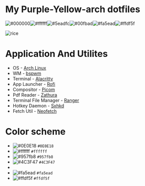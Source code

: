 # My Purple-Yellow-arch dotfiles

![#000000](https://placehold.co/15x15/000000/000000.png)![#ffffff](https://placehold.co/15x15/ffffff/ffffff.png)![#5eadfc](https://placehold.co/15x15/5eadfc/5eadfc.png)![#00fbad](https://placehold.co/15x15/00fbad/00fbad.png)![#fa5ead](https://placehold.co/15x15/fa5ead/fa5ead.png)![#ffdf5f](https://placehold.co/15x15/ffdf5f/ffdf5f.png) 

![rice](https://github.com/6eero/dotfiles-2/assets/114809573/9093a98a-625f-4a95-b1a7-852a40972ba5)


# Application And Utilites
- OS - [Arch Linux](https://wiki.archlinux.org)
- WM - [bspwm](https://github.com/baskerville/bspwm)
- Terminal - [Alacritty](https://github.com/alacritty/alacritty)
- App Launcher - [Rofi](https://github.com/davatorium/rofi)
- Compositor - [Picom](https://github.com/yshui/picom)
- Pdf Reader - [Zathura](https://github.com/pwmt/zathura)
- Terminal File Manager - [Ranger](https://github.com/ranger/ranger)
- Hotkey Daemon - [Sxhkd](https://github.com/baskerville/sxhkd)
- Fetch Util - [Neofetch](https://github.com/dylanaraps/neofetch)

# Color scheme
- ![#0E0E18](https://placehold.co/15x15/0E0E18/0E0E18.png) `#0E0E18`
- ![#ffffff](https://placehold.co/15x15/ffffff/ffffff.png) `#ffffff`
- ![#957fb8](https://placehold.co/15x15/957fb8/957fb8.png) `#957fb8`
- ![#4C3F47](https://placehold.co/15x15/4C3F47/4C3F47.png) `#4C3F47`
- 
- ![#fa5ead](https://placehold.co/15x15/fa5ead/fa5ead.png) `#fa5ead`
- ![#ffdf5f](https://placehold.co/15x15/ffdf5f/ffdf5f.png) `#ffdf5f`
